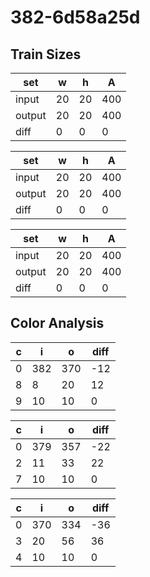 # 382-6d58a25d
## Train Sizes

|set|w|h|A|
|---|---|---|---|
|input|20|20|400|
|output|20|20|400|
|diff|0|0|0|


|set|w|h|A|
|---|---|---|---|
|input|20|20|400|
|output|20|20|400|
|diff|0|0|0|


|set|w|h|A|
|---|---|---|---|
|input|20|20|400|
|output|20|20|400|
|diff|0|0|0|


## Color Analysis

|c|i|o|diff|
|---|---|---|---|
|0|382|370|-12|
|8|8|20|12|
|9|10|10|0|


|c|i|o|diff|
|---|---|---|---|
|0|379|357|-22|
|2|11|33|22|
|7|10|10|0|


|c|i|o|diff|
|---|---|---|---|
|0|370|334|-36|
|3|20|56|36|
|4|10|10|0|

